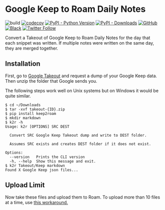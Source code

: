 # Google Keep to Roam Daily Notes

![build](https://github.com/adithyabsk/keep2roam/workflows/build/badge.svg?branch=master)
[![codecov](https://codecov.io/gh/adithyabsk/keep2roam/branch/master/graph/badge.svg?token=RPI1KJKN8G)](https://codecov.io/gh/adithyabsk/keep2roam)
[![PyPI - Python Version](https://img.shields.io/pypi/pyversions/keep2roam?style=plastic)](https://pypi.org/project/keep2roam/)
[![PyPI - Downloads](https://img.shields.io/pypi/dw/keep2roam?style=plastic)](https://pypistats.org/search/keep2roam)
[![GitHub](https://img.shields.io/github/license/adithyabsk/keep2roam?logo=6cc644&style=plastic)](https://github.com/adithyabsk/keep2roam/blob/master/LICENSE)
[![Black](https://img.shields.io/badge/code%20style-black-000000.svg)](https://github.com/psf/black)
[![Twitter Follow](https://img.shields.io/twitter/follow/adithya_balaji?style=social)](https://twitter.com/intent/follow?screen_name=adithya_balaji)

Convert a Takeout of Google Keep to Roam Daily Notes for the day that each
snippet was written. If multiple notes were written on the same day, they are
merged together.

## Installation

First, go to [Google Takeout](https://takeout.google.com/settings/takeout) and
request a dump of your Google Keep data. Then unzip the folder that Google sends
you.

The following steps work well on Unix systems but on Windows it would be quite
similar.

```console
$ cd ~/Downloads
$ tar -xvf takeout-{ID}.zip
$ pip install keep2roam
$ mkdir markdown
$ k2r -h
Usage: k2r [OPTIONS] SRC DEST

  Convert SRC Google Keep Takeout dump and write to DEST folder.

  Assumes SRC exists and creates DEST folder if it does not exist.

Options:
  --version   Prints the CLI version
  -h, --help  Show this message and exit.
$ k2r Takeout/Keep markdown
Found X Google Keep json files...
```

## Upload Limit

Now take these files and upload them to Roam. To upload more than 10 files at a
time, use [this workaround.](https://forum.roamresearch.com/t/workaround-for-10-file-limit-on-markdown-import/558/2)
